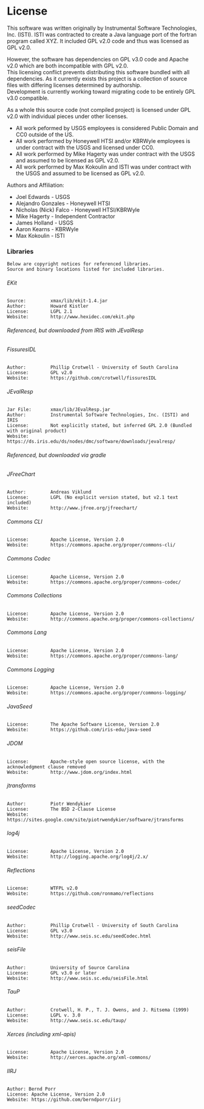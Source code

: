 License
========

This software was written originally by Instrumental Software Technologies, Inc. (ISTI).
ISTI was contracted to create a Java language port of the fortran program called XYZ.
It included GPL v2.0 code and thus was licensed as GPL v2.0.

However, the software has dependencies on GPL v3.0 code and Apache v2.0 which are both
incompatible with GPL v2.0.  
This licensing conflict prevents distributing this software bundled with all dependencies.
As it currently exists this project is a collection of source files with differing licenses determined by authorship.  
Development is currently working toward migrating code to be entirely GPL v3.0 compatible.  

As a whole this source code (not compiled project) is licensed under GPL v2.0 with individual pieces under other licenses.  

* All work peformed by USGS employees is considered Public Domain and CC0 outside of the US.  
* All work performed by Honeywell HTSI and/or KBRWyle employees is under contract with the USGS and licensed under CC0.  
* All work performed by Mike Hagerty was under contract with the USGS and assumed to be licensed as GPL v2.0.
* All work performed by Max Kokoulin and ISTI was under contract with the USGS and assumed to be licensed as GPL v2.0.


Authors and Affiliation:
* Joel Edwards - USGS
* Alejandro Gonzales - Honeywell HTSI
* Nicholas (Nick) Falco - Honeywell HTSI/KBRWyle
* Mike Hagerty - Independent Contractor
* James Holland - USGS
* Aaron Kearns - KBRWyle
* Max Kokoulin - ISTI


### Libraries
    Below are copyright notices for referenced libraries.  
    Source and binary locations listed for included libraries.

###### EKit
	Source:			xmax/lib/ekit-1.4.jar
	Author:			Howard Kistler
	License:		LGPL 2.1
	Website:		http://www.hexidec.com/ekit.php

###### Referenced, but downloaded from IRIS with JEvalResp

###### FissuresIDL
	Author:			Phillip Crotwell - University of South Carolina 
	License:		GPL v2.0
	Website:		https://github.com/crotwell/fissuresIDL

###### JEvalResp
	Jar File:		xmax/lib/JEvalResp.jar
	Author:			Instrumental Software Technologies, Inc. (ISTI) and IRIS
	License:		Not explicitly stated, but inferred GPL 2.0 (Bundled with original product)
	Website:		https://ds.iris.edu/ds/nodes/dmc/software/downloads/jevalresp/
	
###### Referenced, but downloaded via gradle

###### JFreeChart
	Author:			Andreas Viklund  
	License:		LGPL (No explicit version stated, but v2.1 text included)  
	Website:		http://www.jfree.org/jfreechart/  
###### Commons CLI
	License:		Apache License, Version 2.0  
	Website:		https://commons.apache.org/proper/commons-cli/  
###### Commons Codec
	License:		Apache License, Version 2.0  
	Website:		https://commons.apache.org/proper/commons-codec/  
###### Commons Collections
	License:		Apache License, Version 2.0  
	Website:		http://commons.apache.org/proper/commons-collections/  
###### Commons Lang
	License:		Apache License, Version 2.0  
	Website:		https://commons.apache.org/proper/commons-lang/  
###### Commons Logging
	License:		Apache License,	Version 2.0  
	Website:		https://commons.apache.org/proper/commons-logging/  
###### JavaSeed
	License:		The Apache Software License, Version 2.0  
	Website:		https://github.com/iris-edu/java-seed
###### JDOM
	License:		Apache-style open source license, with the acknowledgment clause removed
	Website:		http://www.jdom.org/index.html
###### jtransforms
	Author:			Piotr Wendykier
	License:		The BSD 2-Clause License
	Website:		https://sites.google.com/site/piotrwendykier/software/jtransforms
###### log4j
	License:		Apache License,	Version 2.0
	Website:		http://logging.apache.org/log4j/2.x/
###### Reflections
	License:		WTFPL v2.0 
	Website:		https://github.com/ronmamo/reflections

###### seedCodec
	Author:			Phillip Crotwell - University of South Carolina
	License:		GPL v3.0
	Website:		http://www.seis.sc.edu/seedCodec.html

###### seisFile
	Author:			University of Source Carolina
	License:		GPL v3.0 or later  
	Website:		http://www.seis.sc.edu/seisFile.html

###### TauP
	Author:			Crotwell, H. P., T. J. Owens, and J. Ritsema (1999)
	License:		LGPL v. 3.0
	Website: 		http://www.seis.sc.edu/taup/

###### Xerces (including xml-apis)
	License:		Apache License,	Version 2.0
	Website:		http://xerces.apache.org/xml-commons/

###### IIRJ 
	Author: Bernd Porr
	License: Apache License, Version 2.0
	Website: https://github.com/berndporr/iirj
